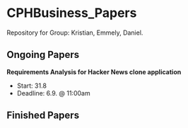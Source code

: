 # CPHBusiness_Papers
Repository for Group: Kristian, Emmely, Daniel.

Ongoing Papers
-------------

**Requirements Analysis for Hacker News clone application**
 - Start: 31.8 
 - Deadline: 6.9. @ 11:00am

Finished Papers
-------------
